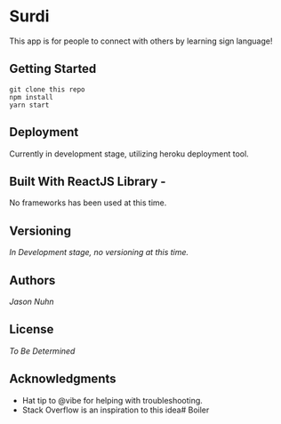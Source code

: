 # Surdi
This app is for people to connect with others by learning sign language!

## Getting Started
```
git clone this repo
npm install
yarn start
```
<!-- ### Prerequisites
What things you need to install the software and how to install them

Give examples -->
<!-- ### Installing
A step by step series of examples that tell you have to get a development env running

Say what the step will be

Give the example
And repeat

until finished
End with an example of getting some data out of the system or using it for a little demo

## Running the tests
Explain how to run the automated tests for this system -->

<!-- ### Break down into end to end tests
Explain what these tests test and why

Give an example -->
<!-- ### And coding style tests
Explain what these tests test and why

Give an example -->
## Deployment
Currently in development stage, utilizing heroku deployment tool.

## Built With ReactJS Library -
No frameworks has been used at this time.

<!-- ## Contributing
Please read CONTRIBUTING.md for details on our code of conduct, and the process for submitting pull requests to us. -->

## Versioning
*In Development stage, no versioning at this time.*

## Authors
*Jason Nuhn*

## License
*To Be Determined*

## Acknowledgments
- Hat tip to @vibe for helping with troubleshooting.
- Stack Overflow is an inspiration to this idea# Boiler
